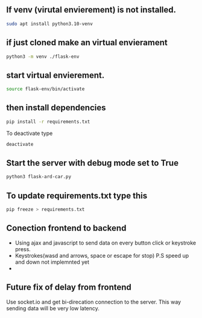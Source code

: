 ## If venv (virutal envierement) is not installed.
```Bash
sudo apt install python3.10-venv
```
## if just cloned make an virtual envierament
`````Bash
python3 -m venv ./flask-env

`````````
## start virtual envierement.
```bash
source flask-env/bin/activate
```
## then install dependencies
````Bash
pip install -r requirements.txt
``````
To deactivate type 

```bash
deactivate
```
## Start the server with debug mode set to True
```bash
python3 flask-ard-car.py
```
## To update requirements.txt type this
```Bash
pip freeze > requirements.txt
```
## Conection frontend to backend
* Using ajax and javascript to send data on every button click or keystroke press.
* Keystrokes(wasd and arrows, space or escape for stop) P.S speed up and down not implemnted yet
* 
## Future fix of delay from frontend
Use socket.io and get bi-direcation connection to the server. This way sending data will be 
very low latency.  
